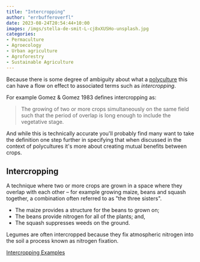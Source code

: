 ```yaml
---
title: "Intercropping"
author: "errbufferoverfl"
date: 2023-08-24T20:54:44+10:00
images: /imgs/stella-de-smit-L-cj8xXUSHo-unsplash.jpg
categories:
- Permaculture
- Agroecology
- Urban agriculture
- Agroforestry
- Sustainable Agriculture
---
```


Because there is some degree of ambiguity about what a [polyculture](polyculture.md) this can have a flow on effect to associated terms such as _intercropping_.

For example Gomez & Gomez 1983 defines intercropping as:

> The growing of two or more crops simultaneously on the same field such that the period of overlap is long enough to include the vegetative stage.

And while this is technically accurate you'll probably find many want to take the definition one step further in specifying that when discussed in the context of polycultures it's more about creating mutual benefits between crops.

## Intercropping

A technique where two or more crops are grown in a space where they overlap with each other – for example growing maize, beans and squash together, a combination often referred to as "the three sisters".

- The maize provides a structure for the beans to grown on;
- The beans provide nitrogen for all of the plants; and,
- The squash suppresses weeds on the ground.

Legumes are often intercropped because they fix atmospheric nitrogen into the soil a process known as nitrogen fixation.

[Intercropping Examples](intercropping-examples.md)
